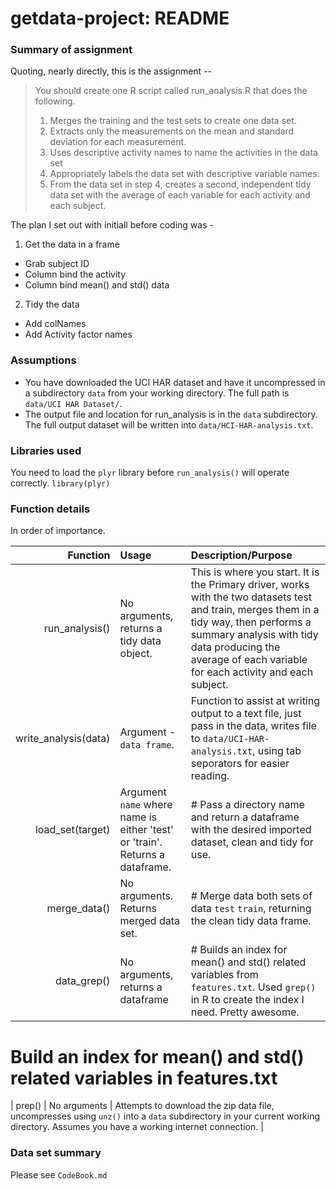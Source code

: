 getdata-project: README
===============

### Summary of assignment

Quoting, nearly directly, this is the assignment --

> You should create one R script called run_analysis.R that does the following. 
> 1. Merges the training and the test sets to create one data set.
> 2. Extracts only the measurements on the mean and standard deviation for each measurement. 
> 3. Uses descriptive activity names to name the activities in the data set
> 4. Appropriately labels the data set with descriptive variable names. 
> 5. From the data set in step 4, creates a second, independent tidy data set with the average 
>    of each variable for each activity and each subject.

The plan I set out with initiall before coding was -
 1. Get the data in a frame
  - Grab subject ID
  - Column bind the activity
  - Column bind mean() and std() data
 2. Tidy the data
  - Add colNames
  - Add Activity factor names

### Assumptions
 - You have downloaded the UCI HAR dataset and have it uncompressed in a subdirectory `data` from your working directory. The full path is `data/UCI HAR Dataset/`.
 - The output file and location for run_analysis is in the `data` subdirectory. The full output dataset will be written into `data/HCI-HAR-analysis.txt`.
 
### Libraries used
You need to load the `plyr` library before `run_analysis()` will operate correctly. `library(plyr)`

### Function details
In order of importance.

| Function | Usage | Description/Purpose |
|------------:|:-----------|:-----------|
| run_analysis()   | No arguments, returns a tidy data object.    | This is where you start. It is the Primary driver, works with the two datasets test and train, merges them in a tidy way, then performs a summary analysis with tidy data producing the average of each variable for each activity and each subject.       |
| write_analysis(data) | Argument - `data frame`. | Function to assist at writing output to a text file, just pass in the data, writes file to `data/UCI-HAR-analysis.txt`, using tab seporators for easier reading. | 
| load_set(target) | Argument `name` where name is either 'test' or 'train'. Returns a dataframe. | # Pass a directory name and return a dataframe with the desired imported dataset, clean and tidy for use. |
| merge_data() | No arguments. Returns merged data set. | # Merge data both sets of data `test` `train`, returning the clean tidy data frame. |
| data_grep() | No arguments, returns a dataframe | # Builds an index for mean() and std() related variables from `features.txt`. Used `grep()` in R to create the index I need. Pretty awesome.  |
 # Build an index for mean() and std() related variables in features.txt
| prep()         | No arguments    | Attempts to download the zip data file, uncompresses using `unz()` into a `data` subdirectory in your current working directory. Assumes you have a working internet connection. |

### Data set summary

Please see `CodeBook.md`
